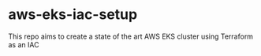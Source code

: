 # aws-eks-iac-setup
This repo aims to create a state of the art AWS EKS cluster using Terraform as an IAC
